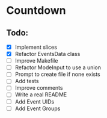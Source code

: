 # Countdown

## Todo:
- [X] Implement slices
- [X] Refactor EventsData class
- [ ] Improve Makefile
- [ ] Refactor ModeInput to use a union
- [ ] Prompt to create file if none exists
- [ ] Add tests
- [ ] Improve comments
- [ ] Write a real README
- [ ] Add Event UIDs
- [ ] Add Event Groups
